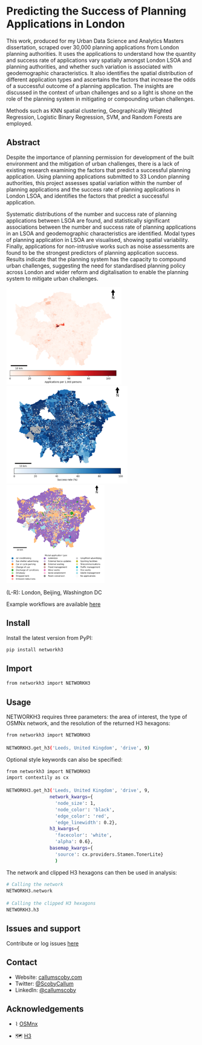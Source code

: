 <h1 align="left">Predicting the Success of Planning Applications in London</h1>

<p>This work, produced for my Urban Data Science and Analytics Masters dissertation, scraped over 30,000 planning applications from London planning authorities. It uses the applications to understand how the quantity and success rate of applications vary spatially amongst London LSOA and planning authorities, and whether such variation is associated with geodemographic characteristics. It also identifies the spatial distribution of different application types and ascertains the factors that increase the odds of a successful outcome of a planning application. The insights are discussed in the context of urban challenges and so a light is shone on the role of the planning system in mitigating or compounding urban challenges.

Methods such as KNN spatial clustering, Geographically Weighted Regression, Logistic Binary Regression, SVM, and Random Forests are employed. </p>

## Abstract
<p> Despite the importance of planning permission for development of the built environment and
the mitigation of urban challenges, there is a lack of existing research examining the factors
that predict a successful planning application. Using planning applications submitted to 33
London planning authorities, this project assesses spatial variation within the number of
planning applications and the success rate of planning applications in London LSOA, and
identifies the factors that predict a successful application.
  
Systematic distributions of the number and success rate of planning applications between
LSOA are found, and statistically significant associations between the number and success
rate of planning applications in an LSOA and geodemographic characteristics are identified.
Modal types of planning application in LSOA are visualised, showing spatial variability.
Finally, applications for non-intrusive works such as noise assessments are found to be the
strongest predictors of planning application success. Results indicate that the planning system
has the capacity to compound urban challenges, suggesting the need for standardised
planning policy across London and wider reform and digitalisation to enable the planning
system to mitigate urban challenges.</p>


<p>
<img src="https://raw.githubusercontent.com/callumscoby/london-planning-applications/main/PA_1000_Persons.png" height="258px"/>
<img src="https://raw.githubusercontent.com/callumscoby/london-planning-applications/main/PA_Success_Rate.png" height="258px" />
<img src="https://raw.githubusercontent.com/callumscoby/london-planning-applications/main/PA_Modal_Type.png" height="258px" />



<p>(L-R): London, Beijing, Washington DC</p></p>

<p>Example workflows are available <a href="https://github.com/callumscoby/networkh3/blob/main/examples.ipynb">here</a></p>

## Install

Install the latest version from PyPI:

```sh
pip install networkh3
```

## Import

```sh
from networkh3 import NETWORKH3
```

## Usage

NETWORKH3 requires three parameters: the area of interest, the type of OSMNx network, and the resolution of the returned H3 hexagons:

```sh
from networkh3 import NETWORKH3

NETWORKH3.get_h3('Leeds, United Kingdom', 'drive', 9)
```

Optional style keywords can also be specified:

```sh
from networkh3 import NETWORKH3
import contextily as cx

NETWORKH3.get_h3('Leeds, United Kingdom', 'drive', 9, 
                network_kwargs={
                  'node_size': 1, 
                  'node_color': 'black',
                  'edge_color': 'red',
                  'edge_linewidth': 0.2}, 
                h3_kwargs={
                  'facecolor': 'white', 
                  'alpha': 0.6}, 
                basemap_kwargs={
                  'source': cx.providers.Stamen.TonerLite}
                  )
```
The network and clipped H3 hexagons can then be used in analysis:

```sh
# Calling the network
NETWORKH3.network

# Calling the clipped H3 hexagons
NETWORKH3.h3
```

## Issues and support

<p>Contribute or log issues <a href="https://github.com/callumscoby/networkh3/issues">here</a></p>

## Contact

* Website: <a href="https://callumscoby.com">callumscoby.com</a>
* Twitter: [@ScobyCallum](https://twitter.com/ScobyCallum)
* LinkedIn: [@callumscoby](https://linkedin.com/in/callumscoby)

## Acknowledgements
* <p>⌇ <a href="https://github.com/gboeing/osmnx">OSMnx</a></p>

* <p>🗺 <a href="https://github.com/uber/h3">H3</a></p>
